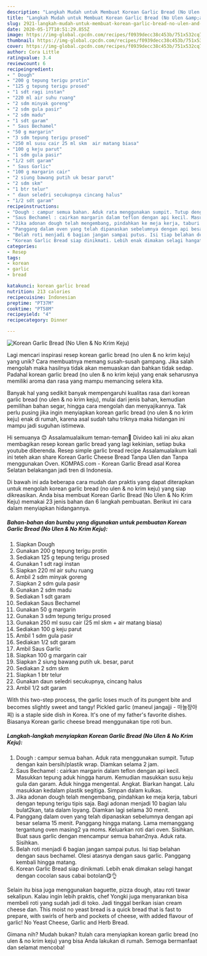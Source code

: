```yaml
---
description: "Langkah Mudah untuk Membuat Korean Garlic Bread (No Ulen &amp;amp; No Krim Keju) Anti Gagal"
title: "Langkah Mudah untuk Membuat Korean Garlic Bread (No Ulen &amp;amp; No Krim Keju) Anti Gagal"
slug: 2921-langkah-mudah-untuk-membuat-korean-garlic-bread-no-ulen-and-amp-no-krim-keju-anti-gagal
date: 2020-05-17T10:51:29.855Z
image: https://img-global.cpcdn.com/recipes/f0939decc38c453b/751x532cq70/korean-garlic-bread-no-ulen-no-krim-keju-foto-resep-utama.jpg
thumbnail: https://img-global.cpcdn.com/recipes/f0939decc38c453b/751x532cq70/korean-garlic-bread-no-ulen-no-krim-keju-foto-resep-utama.jpg
cover: https://img-global.cpcdn.com/recipes/f0939decc38c453b/751x532cq70/korean-garlic-bread-no-ulen-no-krim-keju-foto-resep-utama.jpg
author: Cora Little
ratingvalue: 3.4
reviewcount: 6
recipeingredient:
- " Dough"
- "200 g tepung terigu protin"
- "125 g tepung terigu prosed"
- "1 sdt ragi instan"
- "220 ml air suhu ruang"
- "2 sdm minyak goreng"
- "2 sdm gula pasir"
- "2 sdm madu"
- "1 sdt garam"
- " Saus Bechamel"
- "50 g margarin"
- "3 sdm tepung terigu prosed"
- "250 ml susu cair 25 ml skm  air matang biasa"
- "100 g keju parut"
- "1 sdm gula pasir"
- "1/2 sdt garam"
- " Saus Garlic"
- "100 g margarin cair"
- "2 siung bawang putih uk besar parut"
- "2 sdm skm"
- "1 btr telur"
- " daun seledri secukupnya cincang halus"
- "1/2 sdt garam"
recipeinstructions:
- "Dough : campur semua bahan. Aduk rata menggunakan sumpit. Tutup dengan kain bersih/plastik wrap. Diamkan selama 2 jam."
- "Saus Bechamel : cairkan margarin dalam teflon dengan api kecil. Masukkan tepung aduk hingga harum. Kemudian masukkan susu keju gula dan garam. Aduk hingga mengental. Angkat. Biarkan hangat. Lalu masukkan kedalam plastik segitiga. Simpan dalam kulkas."
- "Jika adonan dough telah mengembang, pindahkan ke meja kerja, taburi dengan tepung terigu tipis saja. Bagi adonan menjadi 10 bagian lalu bulat2kan, tata dalam loyang. Diamkan lagi selama 30 menit."
- "Panggang dalam oven yang telah dipanaskan sebelumnya dengan api besar selama 15 menit. Panggang hingga matang. Lama memanggang tergantung oven masing2 ya moms. Keluarkan roti dari oven. Sisihkan. Buat saus garlic dengan mencampur semua bahan2nya. Aduk rata. Sisihkan."
- "Belah roti menjadi 6 bagian jangan sampai putus. Isi tiap belahan dengan saus bechamel. Olesi atasnya dengan saus garlic. Panggang kembali hingga matang."
- "Korean Garlic Bread siap dinikmati. Lebih enak dimakan selagi hangat dengan cocolan saus cabai botolan😋👌"
categories:
- Resep
tags:
- korean
- garlic
- bread

katakunci: korean garlic bread 
nutrition: 213 calories
recipecuisine: Indonesian
preptime: "PT37M"
cooktime: "PT58M"
recipeyield: "4"
recipecategory: Dinner

---
```



![Korean Garlic Bread (No Ulen &amp; No Krim Keju)](https://img-global.cpcdn.com/recipes/f0939decc38c453b/751x532cq70/korean-garlic-bread-no-ulen-no-krim-keju-foto-resep-utama.jpg)

Lagi mencari inspirasi resep korean garlic bread (no ulen &amp; no krim keju) yang unik? Cara membuatnya memang susah-susah gampang. Jika salah mengolah maka hasilnya tidak akan memuaskan dan bahkan tidak sedap. Padahal korean garlic bread (no ulen &amp; no krim keju) yang enak seharusnya memiliki aroma dan rasa yang mampu memancing selera kita.

Banyak hal yang sedikit banyak mempengaruhi kualitas rasa dari korean garlic bread (no ulen &amp; no krim keju), mulai dari jenis bahan, kemudian pemilihan bahan segar, hingga cara mengolah dan menyajikannya. Tak perlu pusing jika ingin menyiapkan korean garlic bread (no ulen &amp; no krim keju) enak di rumah, karena asal sudah tahu triknya maka hidangan ini mampu jadi suguhan istimewa.

Hi semuanya 😊 Assalamualaikum teman-teman🙏 Divideo kali ini aku akan membagikan resep korean garlic bread yang lagi kekinian, setiap buka youtube diberenda. Resep simple garlic bread recipe Assalamualaikum kali ini teteh akan share Korean Garlic Cheese Bread Tanpa Ulen dan Tanpa menggunakan Oven. KOMPAS.com - Korean Garlic Bread asal Korea Selatan belakangan jadi tren di Indonesia.


Di bawah ini ada beberapa cara mudah dan praktis yang dapat diterapkan untuk mengolah korean garlic bread (no ulen &amp; no krim keju) yang siap dikreasikan. Anda bisa membuat Korean Garlic Bread (No Ulen &amp; No Krim Keju) memakai 23 jenis bahan dan 6 langkah pembuatan. Berikut ini cara dalam menyiapkan hidangannya.

<!--inarticleads1-->

##### Bahan-bahan dan bumbu yang digunakan untuk pembuatan Korean Garlic Bread (No Ulen &amp; No Krim Keju):

1. Siapkan  Dough
1. Gunakan 200 g tepung terigu protin
1. Sediakan 125 g tepung terigu prosed
1. Gunakan 1 sdt ragi instan
1. Siapkan 220 ml air suhu ruang
1. Ambil 2 sdm minyak goreng
1. Siapkan 2 sdm gula pasir
1. Gunakan 2 sdm madu
1. Sediakan 1 sdt garam
1. Sediakan  Saus Bechamel
1. Gunakan 50 g margarin
1. Gunakan 3 sdm tepung terigu prosed
1. Gunakan 250 ml susu cair (25 ml skm + air matang biasa)
1. Sediakan 100 g keju parut
1. Ambil 1 sdm gula pasir
1. Sediakan 1/2 sdt garam
1. Ambil  Saus Garlic
1. Siapkan 100 g margarin cair
1. Siapkan 2 siung bawang putih uk. besar, parut
1. Sediakan 2 sdm skm
1. Siapkan 1 btr telur
1. Gunakan  daun seledri secukupnya, cincang halus
1. Ambil 1/2 sdt garam


With this two-step process, the garlic loses much of its pungent bite and becomes slightly sweet and tangy! Pickled garlic (maneul jangajji - 마늘장아찌) is a staple side dish in Korea. It&#39;s one of my father&#39;s favorite dishes. Biasanya Korean garlic cheese bread menggunakan tipe roti bun. 

<!--inarticleads2-->

##### Langkah-langkah menyiapkan Korean Garlic Bread (No Ulen &amp; No Krim Keju):

1. Dough : campur semua bahan. Aduk rata menggunakan sumpit. Tutup dengan kain bersih/plastik wrap. Diamkan selama 2 jam.
1. Saus Bechamel : cairkan margarin dalam teflon dengan api kecil. Masukkan tepung aduk hingga harum. Kemudian masukkan susu keju gula dan garam. Aduk hingga mengental. Angkat. Biarkan hangat. Lalu masukkan kedalam plastik segitiga. Simpan dalam kulkas.
1. Jika adonan dough telah mengembang, pindahkan ke meja kerja, taburi dengan tepung terigu tipis saja. Bagi adonan menjadi 10 bagian lalu bulat2kan, tata dalam loyang. Diamkan lagi selama 30 menit.
1. Panggang dalam oven yang telah dipanaskan sebelumnya dengan api besar selama 15 menit. Panggang hingga matang. Lama memanggang tergantung oven masing2 ya moms. Keluarkan roti dari oven. Sisihkan. Buat saus garlic dengan mencampur semua bahan2nya. Aduk rata. Sisihkan.
1. Belah roti menjadi 6 bagian jangan sampai putus. Isi tiap belahan dengan saus bechamel. Olesi atasnya dengan saus garlic. Panggang kembali hingga matang.
1. Korean Garlic Bread siap dinikmati. Lebih enak dimakan selagi hangat dengan cocolan saus cabai botolan😋👌


Selain itu bisa juga menggunakan baguette, pizza dough, atau roti tawar sekalipun. Kalau ingin lebih praktis, chef Yongki juga menyarankan bisa membeli roti yang sudah jadi di toko. Jadi tinggal berikan isian cream cheese dan. This moist no yeast bread is a quick bread that is fast to prepare, with swirls of herb and pockets of cheese, with added flavour of garlic! No Yeast Cheese, Garlic and Herb Bread. 

Gimana nih? Mudah bukan? Itulah cara menyiapkan korean garlic bread (no ulen &amp; no krim keju) yang bisa Anda lakukan di rumah. Semoga bermanfaat dan selamat mencoba!
